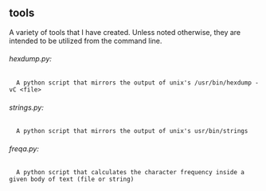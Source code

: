 ## tools
A variety of tools that I have created. Unless noted otherwise, they are intended to be utilized from the command line.

###### hexdump.py:
      A python script that mirrors the output of unix's /usr/bin/hexdump -vC <file>
###### strings.py:
      A python script that mirrors the output of unix's usr/bin/strings
###### freqa.py:
      A python script that calculates the character frequency inside a given body of text (file or string)
